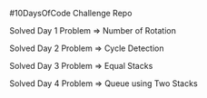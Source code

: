 #10DaysOfCode Challenge Repo

Solved Day 1 Problem => Number of Rotation

Solved Day 2 Problem => Cycle Detection

Solved Day 3 Problem => Equal Stacks

Solved Day 4 Problem => Queue using Two Stacks


